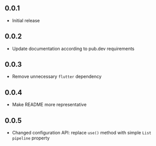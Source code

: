 ## 0.0.1

* Initial release

## 0.0.2

* Update documentation according to pub.dev requirements

## 0.0.3

* Remove unnecessary `flutter` dependency  

## 0.0.4

* Make README more representative  

## 0.0.5

* Changed configuration API: replace `use()` method with simple `List pipeline` property   
